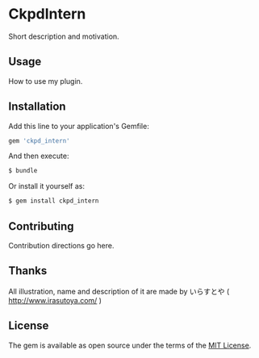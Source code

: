 # CkpdIntern
Short description and motivation.

## Usage
How to use my plugin.

## Installation
Add this line to your application's Gemfile:

```ruby
gem 'ckpd_intern'
```

And then execute:
```bash
$ bundle
```

Or install it yourself as:
```bash
$ gem install ckpd_intern
```

## Contributing
Contribution directions go here.

## Thanks
All illustration, name and description of it are made by いらすとや ( http://www.irasutoya.com/ )

## License
The gem is available as open source under the terms of the [MIT License](http://opensource.org/licenses/MIT).
